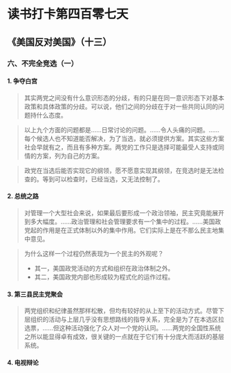 读书打卡第四百零七天
===

《美国反对美国》（十三）
---

### 六、不完全竞选（一）

#### 1. 争夺白宫

> 其实两党之间没有什么意识形态的分歧，有的只是在同一意识形态下对基本政策和具体政策的分歧。可以说，他们之间的分歧在于对一些共同认同的问题持什么态度。

> 以上九个方面的问题都是……日常讨论的问题。……令人头痛的问题。……每个候选人也不知道能否解决，为了当选，就必须提供方案。其实这些方案社会早就有之，而且有多种方案。两党的工作只是选择可能最受人支持或同情的方案，列为自己的方案。

> 政党在当选后能否实现它的纲领，愿不愿意实现其纲领，在竞选时是无法检查的。等到可以检查时，已经当选，又无法控制了。

#### 2. 总统之路

> 对管理一个大型社会来说，如果最后要形成一个政治领袖，民主究竟能展开到多大幅度。……政治管理和社会管理要求有一个集中的过程。……美国政党起的作用是在正式体制以外的集中作用。它们实际上是在不那么民主地集中意见。

> 为什么这样一个过程仍然表现为一个民主的外观呢？
> * 其一，美国政党活动的方式和组织在政治体制之外。
> * 其二，美国政党内部也形成较为程式化的运作过程。

#### 3. 第三县民主党聚会

> 两党组织和纪律虽然那样松散，但均有较好的从上至下的活动方式。尽管下层组织的活动与上层几乎没有思想路线的指导关系，完全是为了在本选区拉选票，……但这种活动强化了众人对一个党的认同。……两党的全国性系统之所以能显得卓有成效，很关键的一点就在于它们有十分庞大而活跃的基层系统。

#### 4. 电视辩论

> 